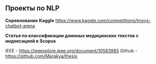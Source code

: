## Проекты по NLP

**Соревнование Kaggle**
https://www.kaggle.com/competitions/lmsys-chatbot-arena

**Статья по классификации длинных медицинских текстов с индексацией в Scopus**

IEEE - https://ieeexplore.ieee.org/document/10583985
Github - https://github.com/Marakya/thesis

